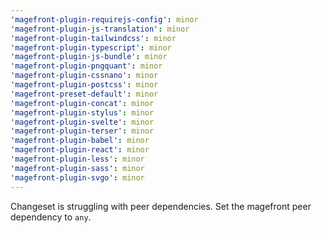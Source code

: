 ```yaml
---
'magefront-plugin-requirejs-config': minor
'magefront-plugin-js-translation': minor
'magefront-plugin-tailwindcss': minor
'magefront-plugin-typescript': minor
'magefront-plugin-js-bundle': minor
'magefront-plugin-pngquant': minor
'magefront-plugin-cssnano': minor
'magefront-plugin-postcss': minor
'magefront-preset-default': minor
'magefront-plugin-concat': minor
'magefront-plugin-stylus': minor
'magefront-plugin-svelte': minor
'magefront-plugin-terser': minor
'magefront-plugin-babel': minor
'magefront-plugin-react': minor
'magefront-plugin-less': minor
'magefront-plugin-sass': minor
'magefront-plugin-svgo': minor
---
```


Changeset is struggling with peer dependencies.
Set the magefront peer dependency to `any`.
